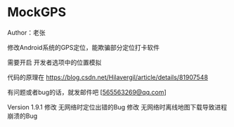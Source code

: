 # MockGPS

Author：老张

修改Android系统的GPS定位，能欺骗部分定位打卡软件

需要开启 开发者选项中的位置模拟

代码的原理在 https://blog.csdn.net/Hilavergil/article/details/81907548

有问题或者bug的话，就发邮件吧 [565563269@qq.com]

Version 1.9.1
  修改 无网络时定位出错的Bug
  修改 无网络时离线地图下载导致进程崩溃的Bug

